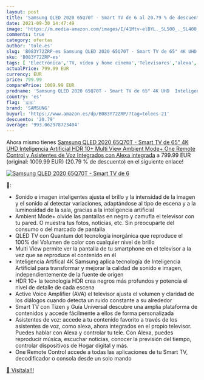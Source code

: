 ```yaml
---
layout: post
title: 'Samsung QLED 2020 65Q70T - Smart TV de 6 al 20.79 % de descuento'
date: 2021-09-30 14:47:49
image: 'https://m.media-amazon.com/images/I/41Mtv-elBYL._SL500_._SL400_.jpg'
comments: true
category: ofertas
author: 'tole.es'
slug: 'B083Y72ZRP-es Samsung QLED 2020 65Q70T - Smart TV de 65" 4K UHD...'
sku: 'B083Y72ZRP-es'
tags: [ 'Electrónica','TV, vídeo y home cinema','Televisores','alexa','samsung', ]
actualPrice: 799.99 EUR
currency: EUR
price: 799.99
comparePrice: 1009.99 EUR
prodname: 'Samsung QLED 2020 65Q70T - Smart TV de 65" 4K UHD  Inteligencia Artificial  HDR 10+  Multi View  Ambient Mode+  One Remote Control y Asistentes de Voz Integrados  con Alexa integrada'
country: 'es'
flag: '🇪🇸'
brand: 'SAMSUNG'
buyurl: 'https://www.amazon.es/dp/B083Y72ZRP/?tag=tolees-21'
descuento: '20.79'
average: '993.062978723404'
---
```


Ahora mismo tienes [Samsung QLED 2020 65Q70T - Smart TV de 65" 4K UHD  Inteligencia Artificial  HDR 10+  Multi View  Ambient Mode+  One Remote Control y Asistentes de Voz Integrados  con Alexa integrada](https://www.amazon.es/dp/B083Y72ZRP/?tag=tolees-21) a 799.99 EUR (original: 1009.99 EUR) (20.79 %  de descuento) en el siguiente enlace!

[![Samsung QLED 2020 65Q70T - Smart TV de 6](https://m.media-amazon.com/images/I/41Mtv-elBYL._SL500_._SL400_.jpg)](https://www.amazon.es/dp/B083Y72ZRP/?tag=tolees-21)

🔎:

- Sonido e imagen inteligentes ajusta el brillo y la intensidad de la imagen y el sonido al detectar variaciones, adaptándose al tipo de escena y a la luminosidad de la sala, gracias a la inteligencia artificial
- Ambient Mode+ olvide las pantallas en negro y camufla el televisor con tu pared. O muestra tus fotos, noticias, etc. Sin preocuparte del consumo o del marcado de pantalla
- QLED TV con Quantum dot tecnología inorgánica que reproduce el 100% del Volumen de color con cualquier nivel de brillo
- Multi View permite ver la pantalla de tu smartphone en el televisor a la vez que se reproduce el contenido en él
- Inteligencia Artifical 4K Samsung aplica tecnología de Inteligencia Artificial para transformar y mejorar la calidad de sonido e imagen, independientemente de la fuente de origen
- HDR 10+ la tecnología HDR crea negros más profundos y potencía el nivel de detalle de cada escena
- Active Voice Amplifier (AVA) el televisor ajusta el volumen y claridad de los diálogos cuando detecta un ruido constante a su alrededor
- Smart TV con Tizen y Guía Universal descubre una amplia plataforma de contenidos y accede fácilmente a ellos de forma personalizada
- Asistentes de voz: accede a tu contenido favorito a través de los asistentes de voz, como alexa, ahora integrados en el propio televisor. Puedes hablar con Alexa y controlar tu tele. Con Alexa, puedes reproducir música, escuchar noticias, conocer la previsión del tiempo, controlar dispositivos de Hogar digital y más.
- One Remote Control accede a todas las aplicaciones de tu Smart TV, decodificador o consola desde un solo mando

[🛒 Visítala!!!](https://www.amazon.es/dp/B083Y72ZRP/?tag=tolees-21)
